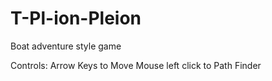 # T-Pl-ion-Pleion
Boat adventure style game

Controls:
Arrow Keys to Move
Mouse left click to Path Finder
